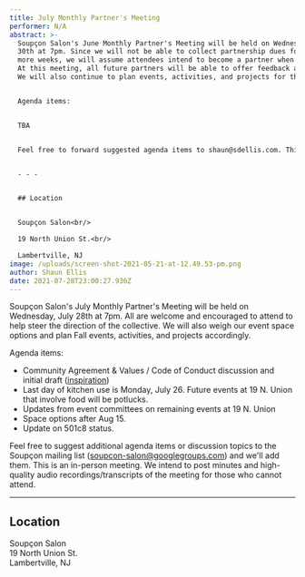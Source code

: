 ```yaml
---
title: July Monthly Partner's Meeting
performer: N/A
abstract: >-
  Soupçon Salon's June Monthly Partner's Meeting will be held on Wednesday, June
  30th at 7pm. Since we will not be able to collect partnership dues for a few
  more weeks, we will assume attendees intend to become a partner when possible.
  At this meeting, all future partners will be able to offer feedback and ideas.
  We will also continue to plan events, activities, and projects for the summer.


  Agenda items:


  TBA


  Feel free to forward suggested agenda items to shaun@sdellis.com. This is an in-person meeting. We intend to post minutes and high-quality audio recordings/transcripts of the meeting for those who cannot attend.


  - - -


  ## Location


  Soupçon Salon<br/>

  19 North Union St.<br/>

  Lambertville, NJ
image: /uploads/screen-shot-2021-05-21-at-12.49.53-pm.png
author: Shaun Ellis
date: 2021-07-28T23:00:27.936Z
---
```

Soupçon Salon's July Monthly Partner's Meeting will be held on Wednesday, July 28th at 7pm. All are welcome and encouraged to attend to help steer the direction of the collective. We will also weigh our event space options and plan Fall events, activities, and projects accordingly.

Agenda items:

* Community Agreement & Values / Code of Conduct discussion and initial draft ([inspiration](https://corevalues.womenscenterforcreativework.com/))
* Last day of kitchen use is Monday, July 26. Future events at 19 N. Union that involve food will be potlucks.
* Updates from event committees on remaining events at 19 N. Union
* Space options after Aug 15.
* Update on 501c8 status.

Feel free to suggest additional agenda items or discussion topics to the Soupçon mailing list (soupcon-salon@googlegroups.com) and we'll add them. This is an in-person meeting. We intend to post minutes and high-quality audio recordings/transcripts of the meeting for those who cannot attend.

- - -

## Location

Soupçon Salon<br/>
19 North Union St.<br/>
Lambertville, NJ